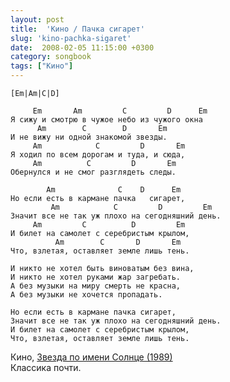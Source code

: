 ```yaml
---
layout: post
title:  'Кино / Пачка сигарет'
slug: 'kino-pachka-sigaret'
date:  2008-02-05 11:15:00 +0300
category: songbook
tags: ["Кино"]
---
```


	[Em|Am|C|D]
	
	     Em       Am         C         D      Em
	Я сижу и смотрю в чужое небо из чужого окна
	      Am        C        D       Em
	И не вижу ни одной знакомой звезды.
	     Am            C         D       Em
	Я ходил по всем дорогам и туда, и сюда,
	     Am          C         D       Em
	Обернулся и не смог разглядеть следы.
	
	        Am              C    D      Em
	Но если есть в кармане пачка   сигарет,
	         Am            C         D         Em
	Значит все не так уж плохо на сегодняшний день.
	     Am         C          D         Em
	И билет на самолет с серебристым крылом,
	          Am        C       D       Em
	Что, взлетая, оставляет земле лишь тень.
	
	И никто не хотел быть виноватым без вина,
	И никто не хотел руками жар загребать.
	А без музыки на миру смерть не красна,
	А без музыки не хочется пропадать.
	
	Но если есть в кармане пачка сигарет,
	Значит все не так уж плохо на сегодняшний день.
	И билет на самолет с серебристым крылом,
	Что, взлетая, оставляет земле лишь тень.

Кино, [Звезда по имени Солнце (1989)](http://ru.wikipedia.org/wiki/%D0%97%D0%B2%D0%B5%D0%B7%D0%B4%D0%B0_%D0%BF%D0%BE_%D0%B8%D0%BC%D0%B5%D0%BD%D0%B8_%D0%A1%D0%BE%D0%BB%D0%BD%D1%86%D0%B5_%28%D0%B0%D0%BB%D1%8C%D0%B1%D0%BE%D0%BC%29)    
Классика почти.

